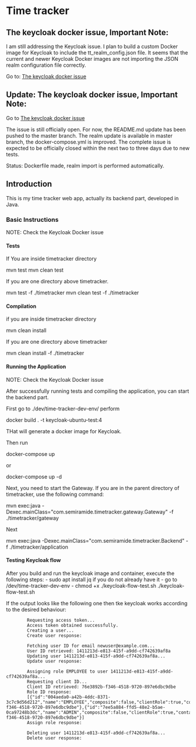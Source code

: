 # Time tracker

## The keycloak docker issue, Important Note:

I am still addressing the Keycloak issue. I plan to build a custom Docker 
image for Keycloak to include the tt_realm_config.json file. It seems that 
the current and newer Keycloak Docker images are not importing the JSON realm 
configuration file correctly.

Go to: [The keycloak docker issue](https://github.com/borispopicbusiness/timetracker/issues/1#issue-2461832992)

## Update: The keycloak docker issue, Important Note:

Go to [The keycloak docker issue](https://github.com/borispopicbusiness/timetracker/issues/1#issue-2461832992)

The issue is still officially open. For now, the README.md update has been pushed to the master branch. 
The realm update is available in master branch, the docker-compose.yml is improved. The complete issue
is expected to be officially closed within the next two to three days due to new tests.

Status: Dockerfile made, realm import is performed automatically.

## Introduction

This is my time tracker web app, actually its backend part, developed in Java.

### Basic Instructions

NOTE: Check the Keycloak Docker issue

#### Tests

If You are inside timetracker directory

mvn test
mvn clean test 

If you are one directory above timetracker.

mvn test -f ./timetracker
mvn clean test -f ./timetracker

#### Compilation

if you are inside timetracker directory

mvn clean install

If you are one directory above timetracker

mvn clean install -f ./timetracker

#### Running the Application

NOTE: Check the Keycloak Docker issue

After successfully running tests and compiling the application, you can start the backend part.

First go to ./dev/time-tracker-dev-env/ perform

docker build . -t keycloak-ubuntu-test:4

THat will generate a docker image for Keycloak.

Then run

docker-compose up

or

docker-compose up -d

Next, you need to start the Gateway. If you are in the parent directory of timetracker, use the following command:

mvn exec:java -Dexec.mainClass="com.semiramide.timetracker.gateway.Gateway" -f ./timetracker/gateway

Next

mvn exec:java -Dexec.mainClass="com.semiramide.timetracker.Backend" -f ./timetracker/application

#### Testing Keycloak flow

After you build and run the keycloak image and container, execute the following steps:
    - sudo apt install jq       if you do not already have it
    - go to /dev/time-tracker-dev-env
    - chmod +x ./keycloak-flow-test.sh
    ./keycloak-flow-test.sh

If the output looks like the following one then tke keycloak works according to the desired behaviour:

            Requesting access token...
            Access token obtained successfully.
            Creating a user...
            Create user response:

            Fetching user ID for email newuser@example.com...
            User ID retrieved: 1411213d-e813-415f-a9dd-cf742639af8a
            Updating user 1411213d-e813-415f-a9dd-cf742639af8a...
            Update user response:

            Assigning role EMPLOYEE to user 1411213d-e813-415f-a9dd-cf742639af8a...
            Requesting client ID...
            Client ID retrieved: 76e3892b-f346-4518-9720-897e6dbc9dbe
            Role ID response:
            [{"id":"004aeda0-a42b-4ddc-8371-3c7c9d56d212","name":"EMPLOYEE","composite":false,"clientRole":true,"containerId":"76e3892b-f346-4518-9720-897e6dbc9dbe"},{"id":"7ee5a884-ffd5-48e2-b5ae-0ca97248b3dc","name":"ADMIN","composite":false,"clientRole":true,"containerId":"76e3892b-f346-4518-9720-897e6dbc9dbe"}]
            Assign role response:

            Deleting user 1411213d-e813-415f-a9dd-cf742639af8a...
            Delete user response:
